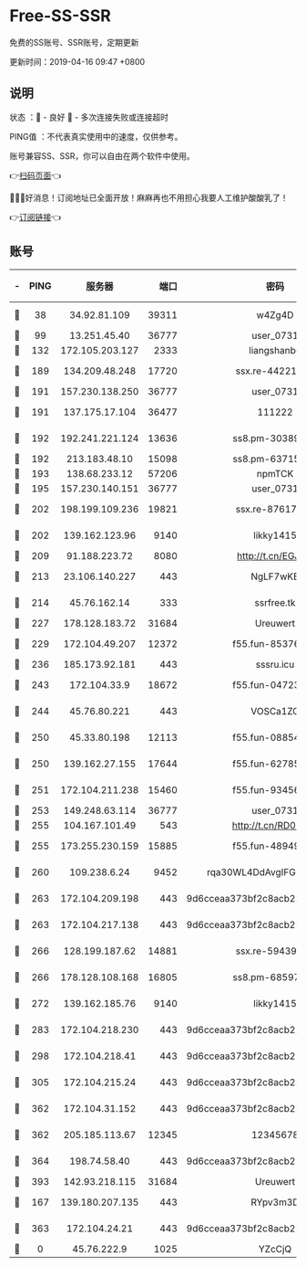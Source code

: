 # Free-SS-SSR

免费的SS账号、SSR账号，定期更新

更新时间：2019-04-16 09:47 +0800

## 说明

状态     ：🙂 - 良好 🙁 - 多次连接失败或连接超时

PING值   ：不代表真实使用中的速度，仅供参考。

账号兼容SS、SSR，你可以自由在两个软件中使用。

👉[扫码页面](https://liesauer.github.io/Free-SS-SSR/)👈

🎉🎉🎉好消息！订阅地址已全面开放！麻麻再也不用担心我要人工维护酸酸乳了！

👉[订阅链接](https://www.liesauer.net/yogurt/subscribe?ACCESS_TOKEN=DAYxR3mMaZAsaqUb)👈

## 账号

|-|PING|服务器|端口|密码|加密方式|区域|
|:----:|:----:|:-----:|-----:|:----:|:----:|:----:|
|🙂|38|34.92.81.109|39311|w4Zg4D|chacha20-ietf|US|
|🙂|99|13.251.45.40|36777|user_0731|chacha20|SG|
|🙂|132|172.105.203.127|2333|liangshanbo|chacha20|JP|
|🙂|189|134.209.48.248|17720|ssx.re-44221085|aes-256-cfb|US|
|🙂|191|157.230.138.250|36777|user_0731|chacha20|US|
|🙂|191|137.175.17.104|36477|111222|aes-256-cfb|US|
|🙂|192|192.241.221.124|13636|ss8.pm-30389881|aes-256-cfb|US|
|🙂|192|213.183.48.10|15098|ss8.pm-63715751|rc4-md5|RU|
|🙂|193|138.68.233.12|57206|npmTCK|rc4-md5|US|
|🙂|195|157.230.140.151|36777|user_0731|chacha20|US|
|🙂|202|198.199.109.236|19821|ssx.re-87617585|aes-256-cfb|US|
|🙂|202|139.162.123.96|9140|likky1415|aes-256-cfb|JP|
|🙂|209|91.188.223.72|8080|http://t.cn/EGJIyrl|rc4-md5|RU|
|🙂|213|23.106.140.227|443|NgLF7wKB|aes-256-cfb|US|
|🙂|214|45.76.162.14|333|ssrfree.tk|aes-256-cfb|SG|
|🙂|227|178.128.183.72|31684|Ureuwert|chacha20|US|
|🙂|229|172.104.49.207|12372|f55.fun-85376024|aes-256-cfb|SG|
|🙂|236|185.173.92.181|443|sssru.icu|rc4-md5|RU|
|🙂|243|172.104.33.9|18672|f55.fun-04723964|aes-256-cfb|SG|
|🙂|244|45.76.80.221|443|VOSCa1ZG|aes-256-cfb|DE|
|🙂|250|45.33.80.198|12113|f55.fun-08854609|aes-256-cfb|US|
|🙂|250|139.162.27.155|17644|f55.fun-62785557|aes-256-cfb|SG|
|🙂|251|172.104.211.238|15460|f55.fun-93456939|aes-256-cfb|US|
|🙂|253|149.248.63.114|36777|user_0731|chacha20|CA|
|🙂|255|104.167.101.49|543|http://t.cn/RD0D7sx|rc4-md5|CA|
|🙂|255|173.255.230.159|15885|f55.fun-48949694|aes-256-cfb|US|
|🙂|260|109.238.6.24|9452|rqa30WL4DdAvgIFG6Fs3znzTa|aes-256-cfb|FR|
|🙂|263|172.104.209.198|443|9d6cceaa373bf2c8acb22e60b6a58be6|aes-256-cfb|US|
|🙂|263|172.104.217.138|443|9d6cceaa373bf2c8acb22e60b6a58be6|aes-256-cfb|US|
|🙂|266|128.199.187.62|14881|ssx.re-59439256|aes-256-cfb|SG|
|🙂|266|178.128.108.168|16805|ss8.pm-68597133|aes-256-cfb|SG|
|🙂|272|139.162.185.76|9140|likky1415|aes-256-cfb|DE|
|🙂|283|172.104.218.230|443|9d6cceaa373bf2c8acb22e60b6a58be6|aes-256-cfb|US|
|🙂|298|172.104.218.41|443|9d6cceaa373bf2c8acb22e60b6a58be6|aes-256-cfb|US|
|🙂|305|172.104.215.24|443|9d6cceaa373bf2c8acb22e60b6a58be6|aes-256-cfb|US|
|🙂|362|172.104.31.152|443|9d6cceaa373bf2c8acb22e60b6a58be6|aes-256-cfb|US|
|🙂|362|205.185.113.67|12345|12345678|aes-256-cfb|US|
|🙂|364|198.74.58.40|443|9d6cceaa373bf2c8acb22e60b6a58be6|aes-256-cfb|US|
|🙂|393|142.93.218.115|31684|Ureuwert|chacha20|IN|
|🙂|167|139.180.207.135|443|RYpv3m3D|aes-256-cfb|JP|
|🙂|363|172.104.24.21|443|9d6cceaa373bf2c8acb22e60b6a58be6|aes-256-cfb|US|
|🙁|0|45.76.222.9|1025|YZcCjQ|rc4-md5|JP|
